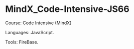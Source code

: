 # MindX_Code-Intensive-JS66

Course: Code Intensive (MindX)

Languages: JavaScript.

Tools: FireBase.
